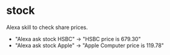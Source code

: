 # stock

Alexa skill to check share prices.

* "Alexa ask stock HSBC" -> "HSBC price is 679.30"
* "Alexa ask stock Apple" -> "Apple Computer price is 119.78"
